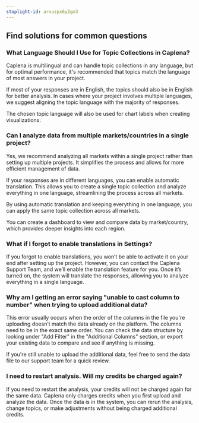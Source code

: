 ```yaml
---
stoplight-id: arvuzpx6y2gm3
---
```


## Find solutions for common questions

### What Language Should I Use for Topic Collections in Caplena?

Caplena is multilingual and can handle topic collections in any language, but for optimal performance, it's recommended that topics match the language of most answers in your project. 

If most of your responses are in English, the topics should also be in English for better analysis. In cases where your project involves multiple languages, we suggest aligning the topic language with the majority of responses. 

The chosen topic language will also be used for chart labels when creating visualizations.


### Can I analyze data from multiple markets/countries in a single project?
Yes, we recommend analyzing all markets within a single project rather than setting up multiple projects. It simplifies the process and allows for more efficient management of data.

If your responses are in different languages, you can enable automatic translation. This allows you to create a single topic collection and analyze everything in one language, streamlining the process across all markets.

By using automatic translation and keeping everything in one language, you can apply the same topic collection across all markets.

You can create a dashboard to view and compare data by market/country, which provides deeper insights into each region.

### What if I forgot to enable translations in Settings?

If you forgot to enable translations, you won’t be able to activate it on your end after setting up the project. However, you can contact the Caplena Support Team, and we’ll enable the translation feature for you. Once it’s turned on, the system will translate the responses, allowing you to analyze everything in a single language.

### Why am I getting an error saying "unable to cast column to number" when trying to upload additional data?

This error usually occurs when the order of the columns in the file you're uploading doesn’t match the data already on the platform. The columns need to be in the exact same order. You can check the data structure by looking under "Add Filter" in the "Additional Columns" section, or export your existing data to compare and see if anything is missing.

If you're still unable to upload the additional data, feel free to send the data file to our support team for a quick review.


### I need to restart analysis. Will my credits be charged again?
If you need to restart the analysis, your credits will not be charged again for the same data. Caplena only charges credits when you first upload and analyze the data. Once the data is in the system, you can rerun the analysis, change topics, or make adjustments without being charged additional credits.